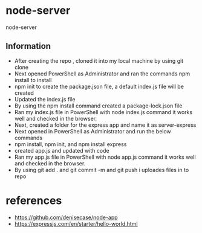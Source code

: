 # node-server
node-server

## Information

* After creating the repo , cloned it into my local machine by using git clone
* Next  opened PowerShell as Administrator and ran the commands npm install to install
* npm init to create the package.json file, a default index.js file will be created
* Updated the index.js file
* By using the npm install command created a package-lock.json file
* Ran my index.js file in PowerShell with node index.js command it works well and checked in the browser.
* Next, created a folder for the express app and name it as server-express
* Next opened in PowerShell as Administrator and run the below commands
* npm install, npm init, and npm install express
* created app.js and updated with code
* Ran my app.js file in PowerShell with node app.js command it works well and checked in the browser.
* By using git add . and git commit -m and git push i uploades files in to repo

# references
 
 * https://github.com/denisecase/node-app
 * https://expressjs.com/en/starter/hello-world.html
